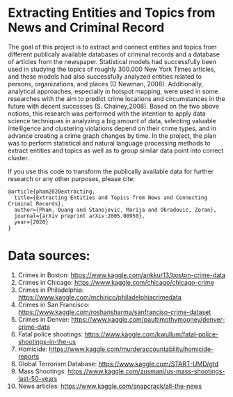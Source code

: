 #     Extracting Entities and Topics from News and Criminal Record

The goal of this project is to extract and connect entities and topics from different publicaly available databases of criminal records and a database of articles from the newspaper. Statistical models had successfully been used in studying the topics of roughly 300.000 New York Times articles, and these models had also successfully analyzed entities related to persons, organizations, and places (D Newman, 2006). Additionally, analytical approaches, especially in hotspot mapping, were used in some researches with the aim to predict crime locations and circumstances in the future with decent successes (S. Chainey,2008). Based on the two above notions, this research was performed with the intention to apply data science techniques in analyzing a big amount of data, selecting valuable intelligence and clustering violations depend on their crime types, and in advance creating a crime graph changes by time.  In the project, the plan was to perform statistical and natural language processing methods to extract entities and topics as well as to group similar data point into correct cluster. 

If you use this code to transform the publically available data for further research or any other purposes, please cite:
```
@article{pham2020extracting,
  title={Extracting Entities and Topics from News and Connecting Criminal Records},
  author={Pham, Quang and Stanojevic, Marija and Obradovic, Zoran},
  journal={arXiv preprint arXiv:2005.00950},
  year={2020}
}
```
# Data sources:
1) Crimes in Boston: https://www.kaggle.com/ankkur13/boston-crime-data
2) Crimes in Chicago: https://www.kaggle.com/chicago/chicago-crime
3) Crimes in Philadelphia: https://www.kaggle.com/mchirico/philadelphiacrimedata
4) Crimes in San Francisco: https://www.kaggle.com/roshansharma/sanfranciso-crime-dataset
5) Crimes in Denver: https://www.kaggle.com/paultimothymooney/denver-crime-data
6) Fatal police shootings: https://www.kaggle.com/kwullum/fatal-police-shootings-in-the-us
7) Homicide: https://www.kaggle.com/murderaccountability/homicide-reports
8) Global Terrorism Database: https://www.kaggle.com/START-UMD/gtd
9) Mass Shootings: https://www.kaggle.com/zusmani/us-mass-shootings-last-50-years
10) News articles: https://www.kaggle.com/snapcrack/all-the-news
